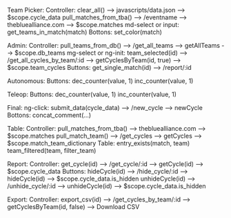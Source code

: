 Team Picker:
    Controller:
        clear_all() --> javascripts/data.json --> $scope.cycle_data
        pull_matches_from_tba() --> /eventname --> thebluealliance.com --> $scope.matches
    md-select or input:
        get_teams_in_match(match)
    Bottons:
        set_color(match)
        
Admin:
    Controller:
        pull_teams_from_db() --> /get_all_teams --> getAllTeams --> $scope.db_teams
    mg-select or ng-init:
        team_selected(id) --> /get_all_cycles_by_team/:id --> getCyclesByTeam(id, true) --> $scope.team_cycles
    Buttons:
        get_single_match(id) --> /report/:id
        
Autonomous:
    Buttons:
        dec_counter(value, 1)
        inc_counter(value, 1)
        
Teleop:
    Buttons:
        dec_counter(value, 1)
        inc_counter(value, 1)
        
Final:
    ng-click:
        submit_data(cycle_data) --> /new_cycle --> newCycle
    Bottons:
        concat_comment(...)
        
Table:
    Controller:
        pull_matches_from_tba() --> thebluealliance.com --> $scope.matches
        pull_match_team() --> /get_cycles --> getCycles --> $scope.match_team_dictionary
    Table:
        entry_exists(match, team)
        team_filtered(team, filter_team)

Report:
    Controller:
        get_cycle(id) --> /get_cycle/:id --> getCycle(id) --> $scope.cycle_data
    Buttons:
        hideCycle(id) --> /hide_cycle/:id --> hideCycle(id) --> $scope.cycle_data.is_hidden
        unhideCycle(id) --> /unhide_cycle/:id --> unhideCycle(id) --> $scope.cycle_data.is_hidden

Export:
    Controller:
        export_csv(id) --> /get_cycles_by_team/:id --> getCyclesByTeam(id, false) --> Download CSV